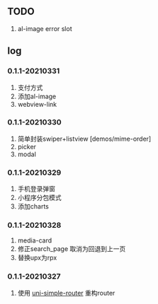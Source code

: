 
## TODO
1. al-image error slot

## log
### 0.1.1-20210331
1. 支付方式
2. 添加al-image 
3. webview-link 

### 0.1.1-20210330
1. 简单封装swiper+listview [demos/mime-order]
2. picker
3. modal

### 0.1.1-20210329
1. 手机登录弹窗
2. 小程序分包模式
3. 添加charts

### 0.1.1-20210328
1. media-card
2. 修正search_page 取消为回退到上一页
3. 替换upx为rpx

### 0.1.1-20210327
1. 使用 [uni-simple-router](https://hhyang.cn/) 重构router


